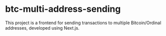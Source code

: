 # btc-multi-address-sending
This project is a frontend for sending transactions to multiple Bitcoin/Ordinal addresses, developed using Next.js.
